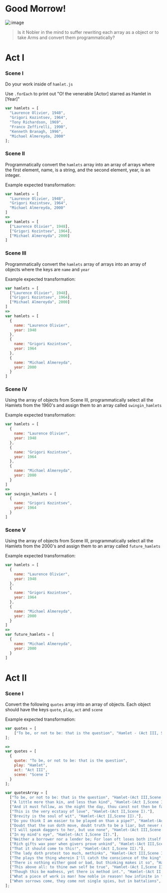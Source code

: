 # Good Morrow!

![:image](https://i0.wp.com/www.filmscouts.com/zgifclip/cannes97/hamlet.gif)

> Is it Nobler in the mind to suffer rewriting each array as a object or to take Arms and convert them programmatically?

# Act I

### Scene I

Do your work inside of `hamlet.js`

Use `.forEach` to print out "O! the venerable [Actor] starred as Hamlet in [Year]"

```js
var hamlets = [
  "Laurence Olivier, 1948",
  "Grigori Kozintsev, 1964",
  "Tony Richardson, 1969",
  "Franco Zeffirelli, 1990",
  "Kenneth Branagh, 1996",
  "Michael Almereyda, 2000"
];
```

### Scene II

Programmatically convert the `hamlets` array into an array of arrays where the first element, name, is a string, and the second element, year, is an integer.

Example expected transformation:
```js
var hamlets = [
  "Laurence Olivier, 1948",
  "Grigori Kozintsev, 1964",
  "Michael Almereyda, 2000"
]
=>
var hamlets = [
  ["Laurence Olivier", 1948],
  ["Grigori Kozintsev", 1964],
  ["Michael Almereyda", 2000]
]
```

### Scene III

Programmatically convert the `hamlets` array of arrays into an array of objects where the keys are `name` and `year`

Example expected transformation:
```js
var hamlets = [
  ["Laurence Olivier", 1948],
  ["Grigori Kozintsev", 1964],
  ["Michael Almereyda", 2000]
]
=>
var hamlets = [
  {
    name: "Laurence Olivier",
    year: 1948
  },
  {
    name: "Grigori Kozintsev",
    year: 1964
  },
  {
    name: "Michael Almereyda",
    year: 2000
  }
]
```

### Scene IV

Using the array of objects from Scene III, programmatically select all the Hamlets from the 1960's and assign them to an array called `swingin_hamlets`

Example expected transformation:
```js
var hamlets = [
  {
    name: "Laurence Olivier",
    year: 1948
  },
  {
    name: "Grigori Kozintsev",
    year: 1964
  },
  {
    name: "Michael Almereyda",
    year: 2000
  }
]
=>
var swingin_hamlets = [
  {
    name: "Grigori Kozintsev",
    year: 1964
  }
]
```

### Scene V

Using the array of objects from Scene III, programmatically select all the Hamlets from the 2000's and assign them to an array called `future_hamlets`

Example expected transformation:
```js
var hamlets = [
  {
    name: "Laurence Olivier",
    year: 1948
  },
  {
    name: "Grigori Kozintsev",
    year: 1964
  },
  {
    name: "Michael Almereyda",
    year: 2000
  }
]
=>
var future_hamlets = [
  {
    name: "Michael Almereyda",
    year: 2000
  }
]
```

# Act II

### Scene I
Convert the following `quotes` array into an array of objects.
Each object should have the keys `quote`, `play`, `act` and `scene`

Example expected transformation:

```js
var quotes = [
    ["To be, or not to be: that is the question", "Hamlet - (Act III, Scene I)."]
];

=>
var quotes = [
  {
    quote: "To be, or not to be: that is the question",
    play: "Hamlet",
    act: "Act III",
    scene: "Scene I"
  }
];
```

```js
var quotesArray = [
  ["To be, or not to be: that is the question", "Hamlet-(Act III,Scene I)."],
  ["A little more than kin, and less than kind", "Hamlet-(Act I,Scene II)."],
  ["And it must follow, as the night the day, thou canst not then be false to any man", "Hamlet-(Act I,Scene III)."],
  ["This is the very ecstasy of love", "Hamlet-(Act II,Scene I)."],
  ["Brevity is the soul of wit", "Hamlet-(Act II,Scene II)."],
  ["Do you think I am easier to be played on than a pipe?", "Hamlet-(Act III,Scene II)."],
  ["Doubt that the sun doth move, doubt truth to be a liar, but never doubt I love", "Hamlet-(Act II,Scene II)."],
  ["I will speak daggers to her, but use none", "Hamlet-(Act III,Scene II)."],
  ["In my mind's eye", "Hamlet-(Act I,Scene II)."],
  ["Neither a borrower nor a lender be; For loan oft loses both itself and friend, and borrowing dulls the edge of husbandry", "Hamlet-(Act I,Scene III)."],
  ["Rich gifts wax poor when givers prove unkind", "Hamlet-(Act III,Scene I)."],
  ["That it should come to this!", "Hamlet-(Act I,Scene II)."],
  ["The lady doth protest too much, methinks", "Hamlet-(Act III,Scene II)."],
  ["The plays the thing wherein I'll catch the conscience of the king", "Hamlet-(Act II,Scene II)."],
  ["There is nothing either good or bad, but thinking makes it so", "Hamlet-(Act II,Scene II)."],
  ["This above all: to thine own self be true", "Hamlet-(Act I,Scene III)."],
  ["Though this be madness, yet there is method int.", "Hamlet-(Act II,Scene II)."],
  ["What a piece of work is man! how noble in reason! how infinite in faculty! in form and moving how express and admirable! in action how like an angel! in apprehension how like a god! the beauty of the world, the paragon of animals! ", "Hamlet-(Act II,Scene II)."],
  ["When sorrows come, they come not single spies, but in battalions", "Hamlet-(Act IV,Scene V)."]
];
```
